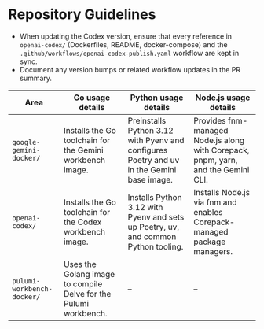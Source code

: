 # Repository Guidelines

- When updating the Codex version, ensure that every reference in `openai-codex/` (Dockerfiles, README, docker-compose) and the
  `.github/workflows/openai-codex-publish.yaml` workflow are kept in sync.
- Document any version bumps or related workflow updates in the PR summary.

| Area | Go usage details | Python usage details | Node.js usage details |
| --- | --- | --- | --- |
| `google-gemini-docker/` | Installs the Go toolchain for the Gemini workbench image. | Preinstalls Python 3.12 with Pyenv and configures Poetry and uv in the Gemini base image. | Provides fnm-managed Node.js along with Corepack, pnpm, yarn, and the Gemini CLI. |
| `openai-codex/` | Installs the Go toolchain for the Codex workbench image. | Installs Python 3.12 with Pyenv and sets up Poetry, uv, and common Python tooling. | Installs Node.js via fnm and enables Corepack-managed package managers. |
| `pulumi-workbench-docker/` | Uses the Golang image to compile Delve for the Pulumi workbench. | – | – |
